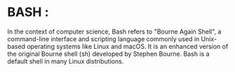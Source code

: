 # BASH : 

In the context of computer science, Bash refers to "Bourne Again Shell", a command-line interface and scripting language commonly used in Unix-based operating systems like Linux and macOS. It is an enhanced version of the original Bourne shell (sh) developed by Stephen Bourne. Bash is a default shell in many Linux distributions.
